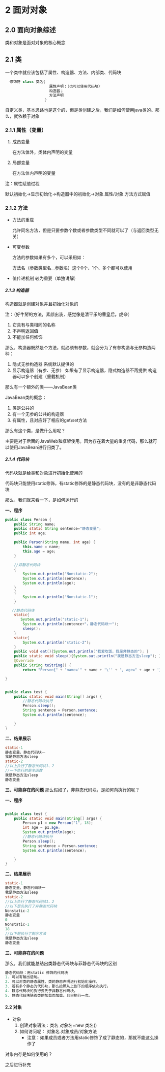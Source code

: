 <!--
 * @Author: your name
 * @Date: 2020-04-18 14:11:31
 * @LastEditTime: 2020-04-22 08:30:08
 * @LastEditors: Please set LastEditors
 * @Description: In User Settings Edit
 * @FilePath: \docs\1.basics\1.java-basic\18-面对对象.md
 -->
# 2 面对对象

## 2.0 面向对象综述

类和对象是面对对象的核心概念

## 2.1 类

一个类中就应该包括了属性、构造器、方法、内部类、代码块

```java
  修饰符 class 类名{
                    属性声明；（也可以使用代码块）
                    构造器；
                    方法声明
                  }
```
自定义类，基本思路也是这个的，但是类创建之后，我们是如何使用java类的。那么，就依赖于对象

### 2.1.1 属性（变量）

1. 成员变量 
   
   在方法体外，类体内声明的变量

2. 局部变量
   
   在方法体内声明的变量

注：属性赋值过程

  默认初始化→显示初始化→构造器中的初始化→对象.属性/对象.方法方式赋值

### 2.1.2 方法

* 方法的重载
  
  允许同名方法，但是只要参数个数或者参数类型不同就可以了（与返回类型无关）

* 可变参数
  
  方法的参数如果有多个，可以采用如：

  方法名（参数类型名...参数名）这个0个、1个、多个都可以使用

* 值传递机制
  较为重要（单独讲解）

##### 2.1.3 构造器

构造器就是创建对象并且初始化对象的

注：（好牛掰的方法，素颜出装，感觉像是清平乐的曹皇后，虎:smile:）

1. 它具有与类相同的名称
2. 不声明返回值
3. 不能加任何修饰

那么，构造器既然是个方法，就必须有参数，就会分为了有参构造与无参构造两种：

1. 隐式无参构造器
   系统默认提供的
2. 显示构造器（有参、无参）
   如果有了显示构造器，隐式构造器不再提供
   构造器可以多个创建（重载机制）

那么有一个额外的类——JavaBean类

JavaBean类的概念：
1. 类是公共的
2. 有一个无参的公共的构造器
3. 有属性，且对应好了相应的get\set方法

那么有这个类，是做什么用呢？

主要是对于后面的JavaWeb和框架使用。因为存在着大量的重复代码，那么就可以使用JavaBean进行归类了。

##### 2.1.4 代码块

代码块就是给类和对象进行初始化使用的

代码块只能使用static修饰，有static修饰的是静态代码块，没有的是非静态代码块

那么，我们就来看一下，是如何运行的

<b>一、程序</b>

```java
public class Person {
    public String name;
    public static String sentence="静态变量";
    public int age;

    public Person(String name, int age) {
        this.name = name;
        this.age = age;
    }

    //非静态代码块
    {
        System.out.println("Nonstatic-2");
        System.out.println(sentence);
        System.out.println(age);
    }
    {
        System.out.println("Nonstatic-1");
    }

   //静态代码块
    static{
       System.out.println("static-1");
        System.out.println(sentence+"，静态代码块一");
        sleep();
    }
    static{
        System.out.println("static-2");
    }
    public void eat(){System.out.println("我爱吃饭，我是非静态的"); }
    public static void sleep(){System.out.println("我是静态方法sleep"); }
    @Override
    public String toString() {
        return "Person{" + "name='" + name + '\'' + ", age=" + age + '}'; }

}


public class test {
    public static void main(String[] args) {
        //静态代码块执行
        Person.sleep();
        String sentence = Person.sentence;
        System.out.println(sentence);

    }
}

```

<b>二、结果展示</b>

```java
static-1
静态变量，静态代码块一
我是静态方法sleep
static-2
//以上执行了静态代码块1、2
//一下执行的是主函数
我是静态方法sleep
静态变量

```

<b>三、可能存在的问题</b>
那么假如了，非静态代码块，是如何向执行的呢？

<b>一、程序</b>

```java

public class test {
    public static void main(String[] args) {
        Person p1 = new Person("1", 18);
        int age = p1.age;
        System.out.println(age);
        //静态代码块执行
        Person.sleep();
        String sentence = Person.sentence;
        System.out.println(sentence);

    }
}

```

<b>二、结果展示</b>

```java
static-1
静态变量，静态代码块一
我是静态方法sleep
static-2
//以上执行了静态代码块1、2
//以下是先执行了非静态代码块
Nonstatic-2
静态变量
0
Nonstatic-1
18
//以下是执行了剩余方法
我是静态方法sleep
静态变量
```

<b>三、可能存在的问题</b>

那么，我们就能总结出类静态代码块与菲静态代码块的区别


```java
静态代码块：用static 修饰的代码块                                           非静态代码块：没有static修饰的代码块
1. 可以有输出语句。                                                            1. 可以有输出语句。
2. 可以对类的静态属性、类的静态声明进行初始化操作。                              2. 除了调用非静态的结构外， 还可以调用静态的变量或方法。
3. 若有多个静态的代码块，那么按照从上到下的顺序依次执行。                        3. 若有多个非静态的代码块， 那么按照从上到下的顺序依次执行。
4. 静态代码块的执行要先于非静态代码块。
5. 静态代码块随着类的加载而加载，且只执行一次。                                  5.每次创建对象的时候， 都会执行一次。 且先于构造器执行。
```






























































#### 2.2 对象

* 对象
   1. 创建对象语法：类名 对象名=new 类名()
   2. 如何访问呢：  对象名.对象成员/对象方法
      - 注意：如果成员或者方法用static修饰了成了静态的，那就不能这么操作了

对象内存是如何使用的？

之后进行补充

